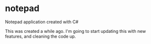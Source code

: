 # notepad
Notepad application created with C#


This was created a while ago. I'm going to start updating this with new features, and cleaning the code up.
